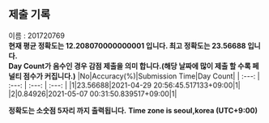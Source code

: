 


  
## 제출 기록  
이름 : 201720769  
**현재 평균 정확도는 12.208070000000001 입니다. 최고 정확도는 23.56688 입니다.**  
**Day Count가 음수인 경우 감점 제출을 의미 합니다.(해당 날짜에 많이 제출 할 수록 페널티 점수가 커집니다.)**
|No|Accuracy(%)|Submission Time|Day Count|
| :---: | :---: | :---: | :---: |
|1|23.56688|2021-04-29 20:56:45.517133+09:00|1|
|2|0.84926|2021-05-07 00:31:50.839517+09:00|1|


**정확도는 소숫점 5자리 까지 출력됩니다.**
**Time zone is seoul,korea (UTC+9:00)**
